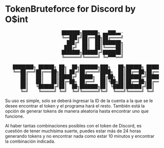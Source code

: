# TokenBruteforce for Discord by O$int

<pre>
                      ███████╗██████╗ ▄▄███▄▄·
                      ╚══███╔╝██╔══██╗██╔════╝
                        ███╔╝ ██║  ██║███████╗
                       ███╔╝  ██║  ██║╚════██║
                      ███████╗██████╔╝███████║
                      ╚══════╝╚═════╝ ╚═▀▀▀══╝

   ████████╗ ██████╗ ██╗  ██╗███████╗███╗   ██╗██████╗ ███████╗
   ╚══██╔══╝██╔═══██╗██║ ██╔╝██╔════╝████╗  ██║██╔══██╗██╔════╝
      ██║   ██║   ██║█████╔╝ █████╗  ██╔██╗ ██║██████╔╝█████╗
      ██║   ██║   ██║██╔═██╗ ██╔══╝  ██║╚██╗██║██╔══██╗██╔══╝
      ██║   ╚██████╔╝██║  ██╗███████╗██║ ╚████║██████╔╝██║
      ╚═╝    ╚═════╝ ╚═╝  ╚═╝╚══════╝╚═╝  ╚═══╝╚═════╝ ╚═╝</pre>
 
Su uso es simple, solo se deberá ingresar la ID de la cuenta a la que se le desee encontrar el token y el programa hará el resto. También está la opción de generar tokens de manera aleatoria hasta encontrar uno que funcione.

Al haber tantas combinaciones posibles con el token de Discord, es cuestión de tener muchísima suerte, puedes estar más de 24 horas generando tokens y no encontrar nada como estar 10 minutos y encontrar la combinación indicada.

